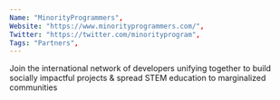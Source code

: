 ```yaml
--- 
Name: "MinorityProgrammers", 
Website: "https://www.minorityprogrammers.com/", 
Twitter: "https://twitter.com/minorityprogram", 
Tags: "Partners", 
--- 
```

<!--lang:en--> 
Join the international network of developers unifying together to build socially impactful projects & spread STEM education to marginalized communities
<!--lang:es--] 
Únase a la red internacional de desarrolladores que se unen para construir proyectos socialmente impactantes y difundir la educación STEM a las comunidades marginadas
<!--lang:de--] 
Treten Sie dem internationalen Netzwerk von Entwicklern bei, die sich zusammenschließen, um sozial wirksame Projekte aufzubauen und MINT-Bildung in marginalisierten Gemeinschaften zu verbreiten
<!--lang:fr--] 
Rejoignez le réseau international de développeurs qui s'unissent pour construire des projets à impact social et diffuser l'éducation STEM aux communautés marginalisées
<!--lang:pl--] 
Dołącz do międzynarodowej sieci programistów jednoczących się, aby budować projekty mające wpływ społecznie i rozpowszechniać edukację STEM wśród zmarginalizowanych społeczności
<!--lang:uk--] 
Приєднуйтесь до міжнародної мережі розробників, які об’єднуються, щоб створювати соціально впливові проекти та поширювати освіту STEM серед маргінальних спільнот
[!--lang:*--> 
